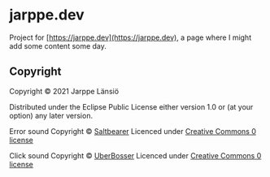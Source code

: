 # jarppe.dev

Project for [https://jarppe.dev](https://jarppe.dev), a page where I might add some content some day.

## Copyright

Copyright © 2021 Jarppe Länsiö

Distributed under the Eclipse Public License either version 1.0 or (at your option) any later version.

Error sound Copyright © [Saltbearer](https://freesound.org/people/Saltbearer/sounds/459950/)
Licenced under [Creative Commons 0 license](https://creativecommons.org/publicdomain/zero/1.0/)

Click sound Copyright © [UberBosser](https://freesound.org/people/UberBosser/sounds/421581/)
Licenced under [Creative Commons 0 license](https://creativecommons.org/publicdomain/zero/1.0/)
